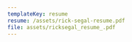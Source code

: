 ```yaml
---
templateKey: resume
resume: /assets/rick-segal-resume.pdf
file: assets/ricksegal_resume_.pdf
---
```

